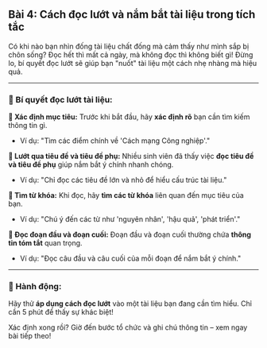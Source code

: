 ## Bài 4: Cách đọc lướt và nắm bắt tài liệu trong tích tắc

Có khi nào bạn nhìn đống tài liệu chất đống mà cảm thấy như mình sắp bị chôn sống? Đọc hết thì mất cả ngày, mà không đọc thì không biết gì! Đừng lo, bí quyết đọc lướt sẽ giúp bạn "nuốt" tài liệu một cách nhẹ nhàng mà hiệu quả.

---

### 📌 Bí quyết đọc lướt tài liệu:

**🔹 Xác định mục tiêu:**
Trước khi bắt đầu, hãy **xác định rõ** bạn cần tìm kiếm thông tin gì.  
- Ví dụ: "Tìm các điểm chính về 'Cách mạng Công nghiệp'."

**🔹 Lướt qua tiêu đề và tiêu đề phụ:**
Nhiều sinh viên đã thấy việc **đọc tiêu đề và tiêu đề phụ** giúp nắm bắt ý chính nhanh chóng.  
- Ví dụ: "Chỉ đọc các tiêu đề lớn và nhỏ để hiểu cấu trúc tài liệu."

**🔹 Tìm từ khóa:**
Khi đọc, hãy **tìm các từ khóa** liên quan đến mục tiêu của bạn.  
- Ví dụ: "Chú ý đến các từ như 'nguyên nhân', 'hậu quả', 'phát triển'."

**🔹 Đọc đoạn đầu và đoạn cuối:**
Đoạn đầu và đoạn cuối thường chứa **thông tin tóm tắt** quan trọng.  
- Ví dụ: "Đọc câu đầu và câu cuối của mỗi đoạn để nắm bắt ý chính."

---

### 🚀 Hành động:

Hãy thử **áp dụng cách đọc lướt** vào một tài liệu bạn đang cần tìm hiểu. Chỉ cần 5 phút để thấy sự khác biệt!

Xác định xong rồi? Giờ đến bước tổ chức và ghi chú thông tin – xem ngay bài tiếp theo!